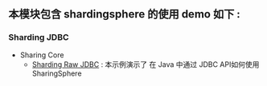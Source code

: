 ## 本模块包含 shardingsphere 的使用 demo 如下 :

### Sharding JDBC

  - Sharing Core
    - [Sharding Raw JDBC](https://github.com/taojintianxia/cornucopia/tree/master/shardingsphere/sharding-jdbc/sharding-jdbc-core/sharding-raw-jdbc) : 
    本示例演示了 在 Java 中通过 JDBC API如何使用 SharingSphere